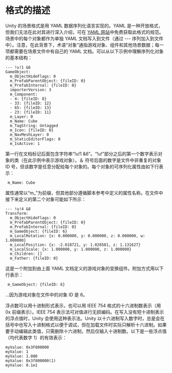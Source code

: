 格式的描述
=========================


Unity 的场景格式是用 YAML 数据序列化语言实现的。YAML 是一种开放格式，但我们无法在此对其进行深入介绍，可在 [YAML 网站](http://yaml.org/spec/1.2/spec.html)中免费获取此格式的规范。场景中的每个对象都作为单独 YAML 文档写入到文件（通过 --- 序列加入到文件中）。注意，在此背景下，术语“对象”通指游戏对象、组件和其他场景数据；每一项都需要在场景文件中有自己的 YAML 文档。可以从以下示例中理解序列化对象的基本结构：



````
--- !u!1 &6
GameObject:
  m_ObjectHideFlags: 0
  m_PrefabParentObject: {fileID: 0}
  m_PrefabInternal: {fileID: 0}
  importerVersion: 3
  m_Component:
  - 4: {fileID: 8}
  - 33: {fileID: 12}
  - 65: {fileID: 13}
  - 23: {fileID: 11}
  m_Layer: 0
  m_Name: Cube
  m_TagString: Untagged
  m_Icon: {fileID: 0}
  m_NavMeshLayer: 0
  m_StaticEditorFlags: 0
  m_IsActive: 1

````

第一行在文档标记后面包含字符串“!u!1 &6”。“!u!”部分之后的第一个数字表示对象的类（在此示例中表示游戏对象）。＆ 符号后面的数字是文件中非重复的对象 ID 号，但该数字是任意分配给每个对象的。每个对象的可序列化属性由如下行表示：


	 m_Name: Cube

属性通常以“m_”为前缀，但其他部分遵循脚本参考中定义的属性名称。在文件中接下来定义的第二个对象可能如下所示：



````
--- !u!4 &8
Transform:
  m_ObjectHideFlags: 0
  m_PrefabParentObject: {fileID: 0}
  m_PrefabInternal: {fileID: 0}
  m_GameObject: {fileID: 6}
  m_LocalRotation: {x: 0.000000, y: 0.000000, z: 0.000000, w: 1.000000}
  m_LocalPosition: {x: -2.618721, y: 1.028581, z: 1.131627}
  m_LocalScale: {x: 1.000000, y: 1.000000, z: 1.000000}
  m_Children: []
  m_Father: {fileID: 0}

````

这是一个附加到由上面 YAML 文档定义的游戏对象的变换组件。附加方式用以下行表示：


	 m_GameObject: {fileID: 6}

...因为游戏对象在文件中的对象 ID 是 6。

浮点数可以用十进制形式表示，也可以用 IEEE 754 格式的十六进制数表示（用 0x 前缀表示）。IEEE 754 表示法可对值进行无损编码。在写入没有短十进制表示的浮点值时，Unity 会使用这种表示法。Unity 以十六进制写入数字时，总是会在括号中也写入十进制格式以便于调试，但在加载文件时实际只解析十六进制。如果要手动编辑此类值，只需删除十六进制，然后仅输入十进制数。以下是一些浮点值（均代表数字 1）的有效表示：



````
myValue: 0x3F800000
myValue: 1
myValue: 1.000
myValue: 0x3f800000(1)
myValue: 0.1e1

````
